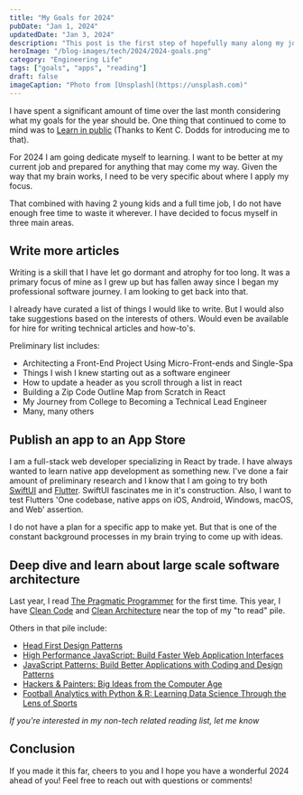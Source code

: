 ```yaml
---
title: "My Goals for 2024"
pubDate: "Jan 1, 2024"
updatedDate: "Jan 3, 2024"
description: "This post is the first step of hopefully many along my journey this year"
heroImage: "/blog-images/tech/2024/2024-goals.png"
category: "Engineering Life"
tags: ["goals", "apps", "reading"]
draft: false
imageCaption: "Photo from [Unsplash](https://unsplash.com)"
---
```


I have spent a significant amount of time over the last month considering what my goals for the year should be. One thing that continued to come to mind was to [Learn in public](https://twitter.com/swyx/status/1009174159690264579) (Thanks to Kent C. Dodds for introducing me to that).

For 2024 I am going dedicate myself to learning. I want to be better at my current job and prepared for anything that may come my way. Given the way that my brain works, I need to be very specific about where I apply my focus.

That combined with having 2 young kids and a full time job, I do not have enough free time to waste it wherever. I have decided to focus myself in three main areas.

## Write more articles

Writing is a skill that I have let go dormant and atrophy for too long. It was a primary focus of mine as I grew up but has fallen away since I began my professional software journey. I am looking to get back into that.

I already have curated a list of things I would like to write. But I would also take suggestions based on the interests of others. Would even be available for hire for writing technical articles and how-to's.

Preliminary list includes:

- Architecting a Front-End Project Using Micro-Front-ends and Single-Spa
- Things I wish I knew starting out as a software engineer
- How to update a header as you scroll through a list in react
- Building a Zip Code Outline Map from Scratch in React
- My Journey from College to Becoming a Technical Lead Engineer
- Many, many others

## Publish an app to an App Store

I am a full-stack web developer specializing in React by trade. I have always wanted to learn native app development as something new. I've done a fair amount of preliminary research and I know that I am going to try both [SwiftUI](https://developer.apple.com/xcode/swiftui/) and [Flutter](https://flutter.dev). SwiftUI fascinates me in it's construction. Also, I want to test Flutters 'One codebase, native apps on iOS, Android, Windows, macOS, and Web' assertion.

I do not have a plan for a specific app to make yet. But that is one of the constant background processes in my brain trying to come up with ideas.

## Deep dive and learn about large scale software architecture

Last year, I read [The Pragmatic Programmer](https://www.oreilly.com/library/view/the-pragmatic-programmer/9780135956977/) for the first time. This year, I have [Clean Code](https://www.oreilly.com/library/view/clean-code-a/9780136083238/) and [Clean Architecture](https://www.oreilly.com/library/view/clean-architecture-a/9780134494272/) near the top of my "to read" pile.

Others in that pile include:

- [Head First Design Patterns](https://www.oreilly.com/library/view/head-first-design/0596007124/)
- [High Performance JavaScript: Build Faster Web Application Interfaces](https://www.oreilly.com/library/view/high-performance-javascript/9781449382308/)
- [JavaScript Patterns: Build Better Applications with Coding and Design Patterns](https://www.oreilly.com/library/view/javascript-patterns/9781449399115/)
- [Hackers & Painters: Big Ideas from the Computer Age](https://www.oreilly.com/library/view/hackers-painters/0596006624/)
- [Football Analytics with Python & R: Learning Data Science Through the Lens of Sports](https://www.oreilly.com/library/view/football-analytics-with/9781492099611/)

_If you're interested in my non-tech related reading list, let me know_

## Conclusion

If you made it this far, cheers to you and I hope you have a wonderful 2024 ahead of you! Feel free to reach out with questions or comments!
